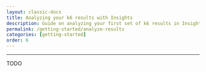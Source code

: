 ```yaml
---
layout: classic-docs
title: Analyzing your k6 results with Insights
description: Guide on analyzing your first set of k6 results in Insights
permalink: /getting-started/analyze-results
categories: [getting-started]
order: 6
---
```


***

TODO

